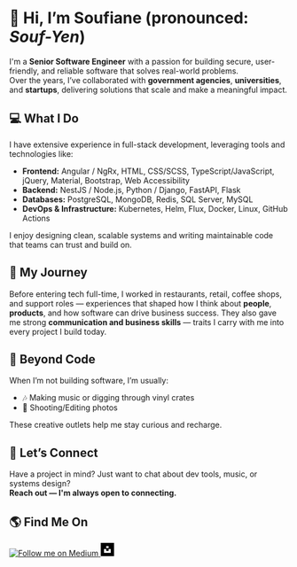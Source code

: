 # 👋 Hi, I’m Soufiane (pronounced: *Souf-Yen*)  
I'm a **Senior Software Engineer** with a passion for building secure, user-friendly, and reliable software that solves real-world problems.  
Over the years, I’ve collaborated with **government agencies**, **universities**, and **startups**, delivering solutions that scale and make a meaningful impact.


## 💻 What I Do  
I have extensive experience in full-stack development, leveraging tools and technologies like:
- **Frontend:** Angular / NgRx, HTML, CSS/SCSS, TypeScript/JavaScript, jQuery, Material, Bootstrap, Web Accessibility
- **Backend:** NestJS / Node.js, Python / Django, FastAPI, Flask  
- **Databases:** PostgreSQL, MongoDB, Redis, SQL Server, MySQL
- **DevOps & Infrastructure:** Kubernetes, Helm, Flux, Docker, Linux, GitHub Actions

I enjoy designing clean, scalable systems and writing maintainable code that teams can trust and build on. 

## 🌱 My Journey  
Before entering tech full-time, I worked in restaurants, retail, coffee shops, and support roles — experiences that shaped how I think about **people**, **products**, and how software can drive business success. They also gave me strong **communication and business skills** — traits I carry with me into every project I build today.  

## 🎵 Beyond Code  
When I’m not building software, I’m usually:
- 🎶 Making music or digging through vinyl crates
- 📸 Shooting/Editing photos

These creative outlets help me stay curious and recharge. 

## 🤝 Let’s Connect

Have a project in mind? Just want to chat about dev tools, music, or systems design?  
**Reach out — I'm always open to connecting.**

## 🌎 Find Me On

<a href="https://medium.com/@soufianerafik" title="Follow me on Medium">
  <img
    width="24"
    height="24"
    alt="Follow me on Medium"
    src="https://github.com/user-attachments/assets/d3e7245c-30c9-48cd-b4b3-f83c24d50e9f"/>
</a>  

<a href="https://unsplash.com/@soufianerafik" title="Follow me on Unsplash">
  <img
    width="24"
    height="24"
    alt="Follow me on Unsplash"
    src="https://raw.githubusercontent.com/soufianerafik/soufianerafik/master/assets/icons/unsplash.svg"/>
</a>

